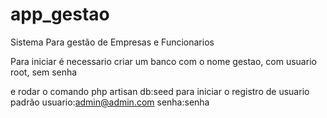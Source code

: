 # app_gestao
 Sistema Para gestão de Empresas e Funcionarios

Para iniciar é necessario criar um banco com o nome gestao, com usuario root, sem senha

e rodar o comando php artisan db:seed
para iniciar o registro de usuario padrão
usuario:admin@admin.com
senha:senha
